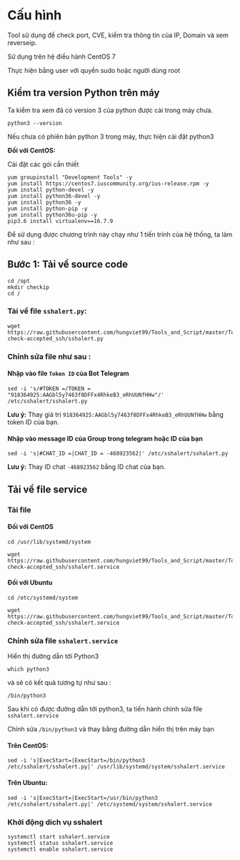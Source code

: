 # Cấu hình 

Tool sử dụng để check port, CVE, kiểm tra thông tin của IP, Domain và xem reverseip. 

Sử dụng trên hệ điều hành CentOS 7 

Thực hiện bằng user với quyền sudo hoặc người dùng root

## Kiểm tra version Python trên máy

Ta kiểm tra xem đã có version 3 của python được cài trong máy chưa. 
```
python3 --version
```

Nếu chưa có phiên bản python 3 trong máy, thực hiện cài đặt python3 

**Đối với CentOS:** 

Cài đặt các gói cần thiết 

```
yum groupinstall "Development Tools" -y
yum install https://centos7.iuscommunity.org/ius-release.rpm -y
yum install python-devel -y
yum install python36-devel -y
yum install python36 -y
yum install python-pip -y
yum install python36u-pip -y
pip3.6 install virtualenv==16.7.9
```

Để sử dụng được chương trình này chạy như 1 tiến trình của hệ thống, ta làm như sau : 

## Bước 1: Tải về source code

```
cd /opt
mkdir checkip
cd /
```

### Tải về file `sshalert.py`: 

```
wget https://raw.githubusercontent.com/hungviet99/Tools_and_Script/master/Tools/tool-check-accepted_ssh/sshalert.py
```

### Chỉnh sửa file như sau : 

#### Nhập vào file `Token ID` của Bot Telegram

```
sed -i 's/#TOKEN =/TOKEN = "918364925:AAGbl5y7463f8DFFx4RhkeB3_eRhUUNfHHw"/' /etc/sshalert/sshalert.py
```

**Lưu ý:** Thay giá trị `918364925:AAGbl5y7463f8DFFx4RhkeB3_eRhUUNfHHw` bằng token ID của bạn. 

#### Nhập vào message ID của Group trong telegram hoặc ID của bạn 

```
sed -i 's|#CHAT_ID =|CHAT_ID = -468923562|' /etc/sshalert/sshalert.py
```
**Lưu ý:** Thay ID chat `-468923562` bằng ID chat của bạn. 


## Tải về file service

### Tải file 

#### Đối với CentOS

```
cd /usr/lib/systemd/system
```
```
wget https://raw.githubusercontent.com/hungviet99/Tools_and_Script/master/Tools/tool-check-accepted_ssh/sshalert.service
```

#### Đối với Ubuntu

```
cd /etc/systemd/system
```

```
wget https://raw.githubusercontent.com/hungviet99/Tools_and_Script/master/Tools/tool-check-accepted_ssh/sshalert.service
```

### Chỉnh sửa file `sshalert.service`

Hiển thị đường dẫn tới Python3
```
which python3
```
và sẽ có kết quả tương tự như sau : 

```
/bin/python3
```

Sau khi có được đường dẫn tới python3, ta tiến hành chỉnh sửa file `sshalert.service`

Chỉnh sửa `/bin/python3` và thay bằng đường dẫn hiển thị trên máy bạn

#### Trên CentOS: 
```
sed -i 's|ExecStart=|ExecStart=/bin/python3 /etc/sshalert/sshalert.py|' /usr/lib/systemd/system/sshalert.service
```
#### Trên Ubuntu: 
```
sed -i 's|ExecStart=|ExecStart=/usr/bin/python3 /etc/sshalert/sshalert.py|' /etc/systemd/system/sshalert.service
```

### Khởi động dich vụ sshalert 

```
systemctl start sshalert.service
systemctl status sshalert.service
systemctl enable sshalert.service
```
